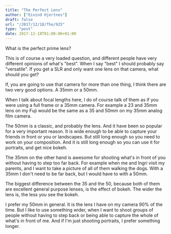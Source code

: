 ```yaml
---
title: "The Perfect Lens"
author: ["Eivind Hjertnes"]
draft: false
url: "/2017/12/18/The/925"
type: "post"
date: 2017-12-18T01:00:00+01:00
---
```


What is the perfect prime lens?

This is of course a very loaded question, and different people have very
different opinions of what's "best". When I say "best" I should probably
say "versatile". If you get a SLR and only want one lens on that camera,
what should you get?

If, you are going to use that camera for more than one thing, I think
there are two very good options. A 35mm or a 50mm.

When I talk about focal lengths here, I do of course talk of them as if
you were using a full frame or a 35mm camera. For example a 23 and 35mm
lens on my Fuji would be the same as a 35 and 50mm on my 35mm analog
film camera.

The 50mm is a classic, and probably the lens. And it have been so
popular for a very important reason. It is wide enough to be able to
capture your friends in front or you or landscapes. But still long
enough so you need to work on your composition. And it is still long
enough so you can use it for portraits, and get nice bokeh.

The 35mm on the other hand is awesome for shooting what's in front of
you without having to step too far back. For example when me and Ingri
visit my parents, and I want to take a picture of all of them walking
the dogs. With a 35mm I don't need to be far back, but I would have to
with a 50mm.

The biggest difference between the 35 and the 50, because both of them
are excellent general purpose lenses, is the effect of bokeh. The wider
the lens is, the less you see the bokeh.

I prefer my 50mm in general. It is the lens I have on my camera 90% of
the time. But I like to use something wider, when I want to shoot groups
of people without having to step back or being able to capture the whole
of what's in front of me. And if I'm just shooting portraits, I prefer
something longer.
